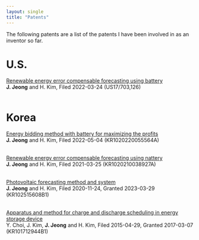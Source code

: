 ```yaml
---
layout: single
title: "Patents"
---
```


The following patents are a list of the patents I have been involved in as an inventor so far.

# __U.S.__<br/>

[Renewable energy error compensable forecasting using battery](https://patents.google.com/patent/KR20220133608A/en)<br/>
__J. Jeong__ and H. Kim, Filed 2022-03-24 (US17/703,126)<br/><br/>

# __Korea__<br/>

[Energy bidding method with battery for maximizing the profits](https://patents.google.com/patent/KR20230155840A/en)<br/>
__J. Jeong__ and H. Kim, Filed 2022-05-04 (KR1020220055564A)<br/><br/>

[Renewable energy error compensable forecasting using nattery](https://patents.google.com/patent/KR20220133608A/en)<br/>
__J. Jeong__ and H. Kim, Filed 2021-03-25 (KR1020210038927A)<br/><br/>

[Photovoltaic forecasting method and system](https://patents.google.com/patent/KR102515608B1/en)<br/>
__J. Jeong__ and H. Kim, Filed 2020-11-24, Granted 2023-03-29 (KR102515608B1)<br/><br/>

[Apparatus and method for charge and discharge scheduling in energy storage device](https://patents.google.com/patent/KR101712944B1/en)<br/>
Y. Choi, J. Kim, __J. Jeong__ and H. Kim, Filed 2015-04-29, Granted 2017-03-07 (KR101712944B1)<br/><br/>
